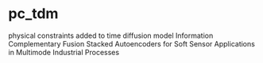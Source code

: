 # pc_tdm
physical constraints added to time diffusion model
Information Complementary Fusion Stacked
Autoencoders for Soft Sensor Applications in
Multimode Industrial Processes
